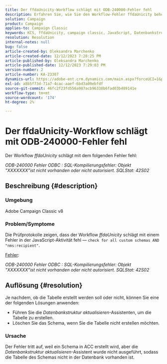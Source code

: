 ```yaml
---
title: Der ffdaUnicity-Workflow schlägt mit ODB-240000-Fehler fehl
description: Erfahren Sie, wie Sie den Workflow-Fehler ffdaUnicity beheben können.
solution: Campaign
product: Campaign
applies-to: Campaign Classic
keywords: KCS, ffdaUnicity, campaign classic, JavaScript, Datenbankstruktur aktualisieren, Schema
resolution: Resolution
internal-notes: null
bug: false
article-created-by: Oleksandra Marchenko
article-created-date: 12/12/2023 7:28:25 PM
article-published-by: Oleksandra Marchenko
article-published-date: 12/12/2023 7:29:03 PM
version-number: 2
article-number: KA-23307
dynamics-url: https://adobe-ent.crm.dynamics.com/main.aspx?forceUCI=1&pagetype=entityrecord&etn=knowledgearticle&id=ffe1d09a-2499-ee11-be37-6045bd0065f9
exl-id: a8b5f73d-71a7-4cac-aaef-6bd3a09ebfdf
source-git-commit: 46fc2f23fd556a987acb96338b6fad03b489141e
workflow-type: tm+mt
source-wordcount: '174'
ht-degree: 2%

---
```


# Der ffdaUnicity-Workflow schlägt mit ODB-240000-Fehler fehl


Der Workflow *ffdaUnicity* schlägt mit dem folgenden Fehler fehl:

*ODB-240000 Fehler ODBC : SQL-Kompilierungsfehler: Objekt &quot;XXXXXXX&quot;ist nicht vorhanden oder nicht autorisiert. SQLStat: 42S02*

## Beschreibung {#description}


### Umgebung

Adobe Campaign Classic v8

### Problem/Symptome

Die Prüfprotokolle zeigen, dass der Workflow *ffdaUnicity* schlägt mit einem Fehler in der JavaScript-Aktivität fehl — `check for all custom schemas AND "nms:recipient"`.

<u>Fehler</u>:

*ODB-240000 Fehler ODBC : SQL-Kompilierungsfehler: Objekt &quot;XXXXXXX&quot;ist nicht vorhanden oder nicht autorisiert. SQLStat: 42S02*


## Auflösung {#resolution}


Je nachdem, ob die Tabelle erstellt werden soll oder nicht, können Sie eine der folgenden Lösungen anwenden:

- Führen Sie die *Datenbankstruktur aktualisieren*-Assistenten, um die Tabelle zu erstellen.
- Löschen Sie das Schema, wenn Sie die Tabelle nicht erstellen möchten.


### Ursache

Der Fehler tritt auf, weil ein Schema in ACC erstellt wird, aber die *Datenbankstruktur aktualisieren*-Assistent wurde nicht ausgeführt, sodass die Tabelle des Schemas nicht in der Datenbank vorhanden ist.
